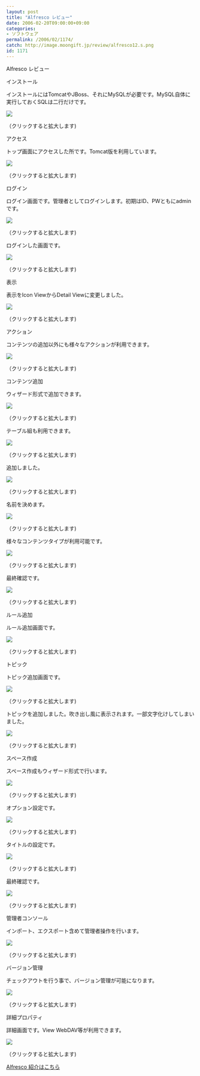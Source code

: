 ```yaml
---
layout: post
title: "Alfresco レビュー"
date: 2006-02-20T09:00:00+09:00
categories:
- ソフトウェア
permalink: /2006/02/1174/
catch: http://image.moongift.jp/review/alfresco12.s.png
id: 1171
---
```

Alfresco レビュー  
<!--more-->

インストール

  

インストールにはTomcatやJBoss、それにMySQLが必要です。MySQL自体に実行しておくSQLは二行だけです。

  

[![](http://image.moongift.jp/review/alfresco1.s.png)](http://image.moongift.jp/review/alfresco1.png)  
  
（クリックすると拡大します)

  

アクセス

  

トップ画面にアクセスした所です。Tomcat版を利用しています。

  

[![](http://image.moongift.jp/review/alfresco2.s.png)](http://image.moongift.jp/review/alfresco2.png)  
  
（クリックすると拡大します)

  

ログイン

  

ログイン画面です。管理者としてログインします。初期はID、PWともにadminです。

  

[![](http://image.moongift.jp/review/alfresco3.s.png)](http://image.moongift.jp/review/alfresco3.png)  
  
（クリックすると拡大します)

  

ログインした画面です。

  

[![](http://image.moongift.jp/review/alfresco4.s.png)](http://image.moongift.jp/review/alfresco4.png)  
  
（クリックすると拡大します)

  

表示

  

表示をIcon ViewからDetail Viewに変更しました。

  

[![](http://image.moongift.jp/review/alfresco5.s.png)](http://image.moongift.jp/review/alfresco5.png)  
  
（クリックすると拡大します)

  

アクション

  

コンテンツの追加以外にも様々なアクションが利用できます。

  

[![](http://image.moongift.jp/review/alfresco6.s.png)](http://image.moongift.jp/review/alfresco6.png)  
  
（クリックすると拡大します)

  

コンテンツ追加

  

ウィザード形式で追加できます。

  

[![](http://image.moongift.jp/review/alfresco7.s.png)](http://image.moongift.jp/review/alfresco7.png)  
  
（クリックすると拡大します)

  

テーブル組も利用できます。

  

[![](http://image.moongift.jp/review/alfresco8.s.png)](http://image.moongift.jp/review/alfresco8.png)  
  
（クリックすると拡大します)

  

追加しました。

  

[![](http://image.moongift.jp/review/alfresco9.s.png)](http://image.moongift.jp/review/alfresco9.png)  
  
（クリックすると拡大します)

  

名前を決めます。

  

[![](http://image.moongift.jp/review/alfresco10.s.png)](http://image.moongift.jp/review/alfresco10.png)  
  
（クリックすると拡大します)

  

様々なコンテンツタイプが利用可能です。

  

[![](http://image.moongift.jp/review/alfresco11.s.png)](http://image.moongift.jp/review/alfresco11.png)  
  
（クリックすると拡大します)

  

最終確認です。

  

[![](http://image.moongift.jp/review/alfresco12.s.png)](http://image.moongift.jp/review/alfresco12.png)  
  
（クリックすると拡大します)

  

ルール追加

  

ルール追加画面です。

  

[![](http://image.moongift.jp/review/alfresco13.s.png)](http://image.moongift.jp/review/alfresco13.png)  
  
（クリックすると拡大します)

  

トピック

  

トピック追加画面です。

  

[![](http://image.moongift.jp/review/alfresco14.s.png)](http://image.moongift.jp/review/alfresco14.png)  
  
（クリックすると拡大します)

  

トピックを追加しました。吹き出し風に表示されます。一部文字化けしてしまいました。

  

[![](http://image.moongift.jp/review/alfresco15.s.png)](http://image.moongift.jp/review/alfresco15.png)  
  
（クリックすると拡大します)

  

スペース作成

  

スペース作成もウィザード形式で行います。

  

[![](http://image.moongift.jp/review/alfresco16.s.png)](http://image.moongift.jp/review/alfresco16.png)  
  
（クリックすると拡大します)

  

オプション設定です。

  

[![](http://image.moongift.jp/review/alfresco17.s.png)](http://image.moongift.jp/review/alfresco17.png)  
  
（クリックすると拡大します)

  

タイトルの設定です。

  

[![](http://image.moongift.jp/review/alfresco18.s.png)](http://image.moongift.jp/review/alfresco18.png)  
  
（クリックすると拡大します)

  

最終確認です。

  

[![](http://image.moongift.jp/review/alfresco19.s.png)](http://image.moongift.jp/review/alfresco19.png)  
  
（クリックすると拡大します)

  

管理者コンソール

  

インポート、エクスポート含めて管理者操作を行います。

  

[![](http://image.moongift.jp/review/alfresco20.s.png)](http://image.moongift.jp/review/alfresco20.png)  
  
（クリックすると拡大します)

  

バージョン管理

  

チェックアウトを行う事で、バージョン管理が可能になります。

  

[![](http://image.moongift.jp/review/alfresco21.s.png)](http://image.moongift.jp/review/alfresco21.png)  
  
（クリックすると拡大します)

  

詳細プロパティ

  

詳細画面です。View WebDAV等が利用できます。

  

[![](http://image.moongift.jp/review/alfresco22.s.png)](http://image.moongift.jp/review/alfresco22.png)  
  
（クリックすると拡大します)

  

[Alfresco 紹介はこちら](http://oss.moongift.jp/intro/i-1173.html)

